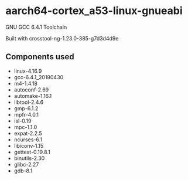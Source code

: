 # aarch64-cortex_a53-linux-gnueabi

GNU GCC 6.4.1 Toolchain

Built with crosstool-ng-1.23.0-385-g7d3d4d9e

## Components used

- linux-4.16.9
- gcc-6.4.1_20180430
- m4-1.4.18
- autoconf-2.69
- automake-1.16.1
- libtool-2.4.6
- gmp-6.1.2
- mpfr-4.0.1
- isl-0.19
- mpc-1.1.0
- expat-2.2.5
- ncurses-6.1
- libiconv-1.15
- gettext-0.19.8.1
- binutils-2.30
- glibc-2.27
- gdb-8.1

